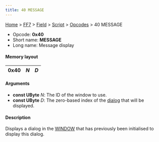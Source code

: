 ```yaml
---
title: 40 MESSAGE
---
```


[Home](Main%20Page.md) > [FF7](FF7.md) > [Field](FF7/Field.md) > [Script](FF7/Field/Script.md) > [Opcodes](FF7/Field/Script/Opcodes.md) > 40 MESSAGE

-   Opcode: **0x40**
-   Short name: **MESSAGE**
-   Long name: Message display

#### Memory layout

| 0x40 | *N* | *D* |
|------|-----|-----|

#### Arguments

-   **const UByte** *N*: The ID of the window to use.
-   **const UByte** *D*: The zero-based index of the [dialog][] that
    will be displayed.

#### Description

Displays a dialog in the [WINDOW][] that has previously been initialised
to display this dialog.

  [dialog]: ../../../Script.md "wikilink"
  [WINDOW]: ../50%20WINDOW.md "wikilink"
